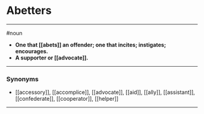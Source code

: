 # Abetters
---
#noun
- **One that [[abets]] an offender; one that incites; instigates; encourages.**
- **A supporter or [[advocate]].**
---
### Synonyms
- [[accessory]], [[accomplice]], [[advocate]], [[aid]], [[ally]], [[assistant]], [[confederate]], [[cooperator]], [[helper]]
---
